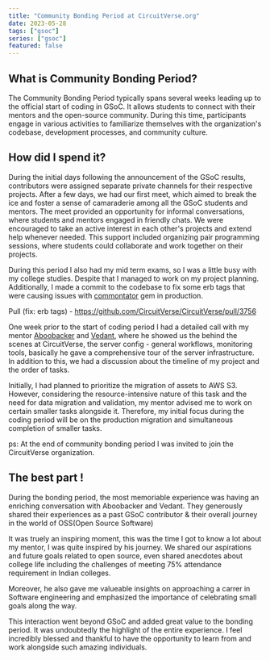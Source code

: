 ```yaml
---
title: "Community Bonding Period at CircuitVerse.org"
date: 2023-05-28
tags: ["gsoc"]
series: ["gsoc"]
featured: false
---
```


## What is Community Bonding Period?

The Community Bonding Period typically spans several weeks leading up to the official start of coding in GSoC. It allows students to
connect with their mentors and the open-source community. During this time, participants engage in various activities to familiarize
themselves with the organization's codebase, development processes, and community culture.

## How did I spend it?

During the initial days following the announcement of the GSoC results, contributors were assigned separate private channels for their respective projects.
After a few days, we had our first meet, which aimed to break the ice and foster a sense of camaraderie among all the GSoC students and mentors.
The meet provided an opportunity for informal conversations, where students and mentors engaged in friendly chats.
We were encouraged to take an active interest in each other's projects and extend help whenever needed.
This support included organizing pair programming sessions, where students could collaborate and work together on their projects.

During this period I also had my mid term exams, so I was a little busy with my college studies. Despite that I managed to work on my project planning.
Additionally, I made a commit to the codebase to fix some erb tags that were causing issues with [commontator](https://github.com/lml/commontator) gem in production.

Pull (fix: erb tags) - https://github.com/CircuitVerse/CircuitVerse/pull/3756

One week prior to the start of coding period I had a detailed call with my mentor [Aboobacker](https://github.com/tachyons) and [Vedant](https://github.com/vedant-jain03),
where he showed us the behind the scenes at CircuitVerse, the server config - general workflows, monitoring tools, basically he gave a comprehensive tour of the
server infrastructure.
In addition to this, we had a discussion about the timeline of my project and the order of tasks.

Initially, I had planned to prioritize the migration of assets to AWS S3. However, considering the resource-intensive nature of this task and the need for
data migration and validation, my mentor advised me to work on certain smaller tasks alongside it. Therefore, my initial focus during the coding period will be on the production migration and simultaneous completion of smaller tasks.

ps: At the end of community bonding period I was invited to join the CircuitVerse organization.

## The best part !

During the bonding period, the most memoriable experience was having an enriching conversation with Aboobacker and Vedant. They generously shared their experiences as a past GSoC contributor & their overall journey in the world of OSS(Open Source Software)

It was truely an inspiring moment, this was the time I got to know a lot about my mentor, I was quite inspired by his journey. We shared our aspirations and future goals related to open source, even shared anecdotes about college life including the challenges of meeting 75% attendance requirement in Indian colleges.

Moreover, he also gave me valueable insights on approaching a carrer in Software engineering and emphasized the importance of celebrating small goals along the way.

This interaction went beyond GSoC and added great value to the bonding period. It was undoubtedly the highlight of the entire experience. I feel incredibly blessed
and thankful to have the opportunity to learn from and work alongside such amazing individuals.
